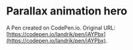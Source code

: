 # Parallax animation hero

A Pen created on CodePen.io. Original URL: [https://codepen.io/landrik/pen/jAYPbx](https://codepen.io/landrik/pen/jAYPbx).


